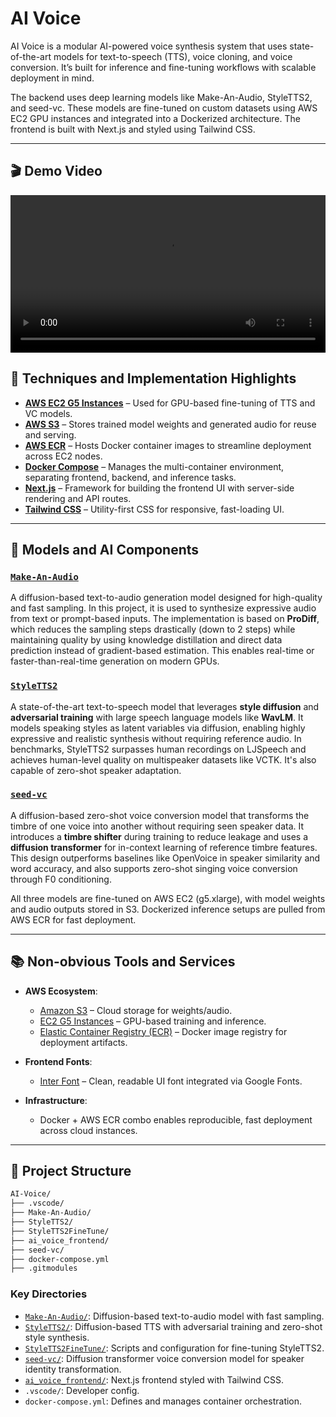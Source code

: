 # AI Voice

AI Voice is a modular AI-powered voice synthesis system that uses state-of-the-art models for text-to-speech (TTS), voice cloning, and voice conversion. It’s built for inference and fine-tuning workflows with scalable deployment in mind.

The backend uses deep learning models like Make-An-Audio, StyleTTS2, and seed-vc. These models are fine-tuned on custom datasets using AWS EC2 GPU instances and integrated into a Dockerized architecture. The frontend is built with Next.js and styled using Tailwind CSS.

---

## 🎬 Demo Video

<video src="assets/demo.mp4" controls width="100%"></video>

## 🔧 Techniques and Implementation Highlights

* **[AWS EC2 G5 Instances](https://aws.amazon.com/ec2/instance-types/g5/)** – Used for GPU-based fine-tuning of TTS and VC models.
* **[AWS S3](https://aws.amazon.com/s3/)** – Stores trained model weights and generated audio for reuse and serving.
* **[AWS ECR](https://aws.amazon.com/ecr/)** – Hosts Docker container images to streamline deployment across EC2 nodes.
* **[Docker Compose](https://docs.docker.com/compose/)** – Manages the multi-container environment, separating frontend, backend, and inference tasks.
* **[Next.js](https://nextjs.org/)** – Framework for building the frontend UI with server-side rendering and API routes.
* **[Tailwind CSS](https://tailwindcss.com/)** – Utility-first CSS for responsive, fast-loading UI.

---

## 🧐 Models and AI Components

### [`Make-An-Audio`](https://github.com/yc640/MusicGen/tree/main/Make-An-Audio)

A diffusion-based text-to-audio generation model designed for high-quality and fast sampling. In this project, it is used to synthesize expressive audio from text or prompt-based inputs. The implementation is based on **ProDiff**, which reduces the sampling steps drastically (down to 2 steps) while maintaining quality by using knowledge distillation and direct data prediction instead of gradient-based estimation. This enables real-time or faster-than-real-time generation on modern GPUs.

### [`StyleTTS2`](https://github.com/yl4579/StyleTTS2)

A state-of-the-art text-to-speech model that leverages **style diffusion** and **adversarial training** with large speech language models like **WavLM**. It models speaking styles as latent variables via diffusion, enabling highly expressive and realistic synthesis without requiring reference audio. In benchmarks, StyleTTS2 surpasses human recordings on LJSpeech and achieves human-level quality on multispeaker datasets like VCTK. It's also capable of zero-shot speaker adaptation.

### [`seed-vc`](https://github.com/voicetech-team/seed-vc)

A diffusion-based zero-shot voice conversion model that transforms the timbre of one voice into another without requiring seen speaker data. It introduces a **timbre shifter** during training to reduce leakage and uses a **diffusion transformer** for in-context learning of reference timbre features. This design outperforms baselines like OpenVoice in speaker similarity and word accuracy, and also supports zero-shot singing voice conversion through F0 conditioning.

All three models are fine-tuned on AWS EC2 (g5.xlarge), with model weights and audio outputs stored in S3. Dockerized inference setups are pulled from AWS ECR for fast deployment.

---

## 📚 Non-obvious Tools and Services

* **AWS Ecosystem**:

  * [Amazon S3](https://aws.amazon.com/s3/) – Cloud storage for weights/audio.
  * [EC2 G5 Instances](https://aws.amazon.com/ec2/instance-types/g5/) – GPU-based training and inference.
  * [Elastic Container Registry (ECR)](https://aws.amazon.com/ecr/) – Docker image registry for deployment artifacts.

* **Frontend Fonts**:

  * [Inter Font](https://fonts.google.com/specimen/Inter) – Clean, readable UI font integrated via Google Fonts.

* **Infrastructure**:

  * Docker + AWS ECR combo enables reproducible, fast deployment across cloud instances.

---

## 📁 Project Structure

```bash
AI-Voice/
├── .vscode/
├── Make-An-Audio/
├── StyleTTS2/
├── StyleTTS2FineTune/
├── ai_voice_frontend/
├── seed-vc/
├── docker-compose.yml
├── .gitmodules
```

### Key Directories

* [`Make-An-Audio/`](./Make-An-Audio): Diffusion-based text-to-audio model with fast sampling.
* [`StyleTTS2/`](./StyleTTS2): Diffusion-based TTS with adversarial training and zero-shot style synthesis.
* [`StyleTTS2FineTune/`](./StyleTTS2FineTune): Scripts and configuration for fine-tuning StyleTTS2.
* [`seed-vc/`](./seed-vc): Diffusion transformer voice conversion model for speaker identity transformation.
* [`ai_voice_frontend/`](./ai_voice_frontend): Next.js frontend styled with Tailwind CSS.
* `.vscode/`: Developer config.
* `docker-compose.yml`: Defines and manages container orchestration.
